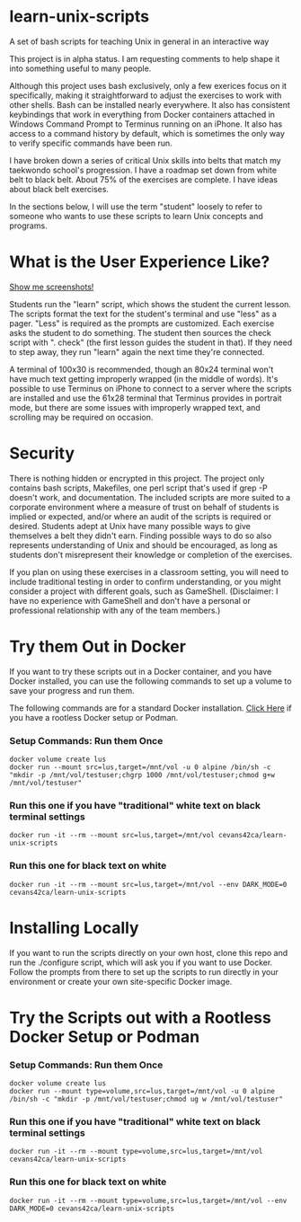 # learn-unix-scripts
A set of bash scripts for teaching Unix in general in an interactive way

This project is in alpha status.  I am requesting comments to help shape it into something useful to many people.

Although this project uses bash exclusively, only a few exerices focus on it specifically, making it straightforward to adjust the exercises to work with other shells.  Bash can be installed nearly everywhere.  It also has consistent keybindings that work in everything from Docker containers attached in Windows Command Prompt to Terminus running on an iPhone.  It also has access to a command history by default, which is sometimes the only way to verify specific commands have been run.

I have broken down a series of critical Unix skills into belts that match my taekwondo school's progression.  I have a roadmap set down from white belt to black belt.  About 75% of the exercises are complete.  I have ideas about black belt exercises.

In the sections below, I will use the term "student" loosely to refer to someone who wants to use these scripts to learn Unix concepts and programs.

# What is the User Experience Like?

[Show me screenshots!](main/screenshots/README.md)

Students run the "learn" script, which shows the student the current lesson.  The scripts format the text for the student's terminal and use "less" as a pager.  "Less" is required as the prompts are customized.  Each exercise asks the student to do something.  The student then sources the check script with ". check" (the first lesson guides the student in that).  If they need to step away, they run "learn" again the next time they're connected.

A terminal of 100x30 is recommended, though an 80x24 terminal won't have much text getting improperly wrapped (in the middle of words).  It's possible to use Terminus on iPhone to connect to a server where the scripts are installed and use the 61x28 terminal that Terminus provides in portrait mode, but there are some issues with improperly wrapped text, and scrolling may be required on occasion.

# Security

There is nothing hidden or encrypted in this project.  The project only contains bash scripts, Makefiles, one perl script that's used if grep -P doesn't work, and documentation.  The included scripts are more suited to a corporate environment where a measure of trust on behalf of students is implied or expected, and/or where an audit of the scripts is required or desired.  Students adept at Unix have many possible ways to give themselves a belt they didn't earn.  Finding possible ways to do so also represents understanding of Unix and should be encouraged, as long as students don't misrepresent their knowledge or completion of the exercises.

If you plan on using these exercises in a classroom setting, you will need to include traditional testing in order to confirm understanding, or you might consider a project with different goals, such as GameShell.  (Disclaimer:  I have no experience with GameShell and don't have a personal or professional relationship with any of the team members.)

# Try them Out in Docker

If you want to try these scripts out in a Docker container, and you have Docker installed, you can use the following commands to set up a volume to save your progress and run them.

The following commands are for a standard Docker installation.  [Click Here](#Try-the-Scripts-out-with-a-Rootless-Docker-Setup-or-Podman) if you have a rootless Docker setup or Podman.

### Setup Commands:  Run them Once
	docker volume create lus
	docker run --mount src=lus,target=/mnt/vol -u 0 alpine /bin/sh -c "mkdir -p /mnt/vol/testuser;chgrp 1000 /mnt/vol/testuser;chmod g+w /mnt/vol/testuser"

### Run this one if you have "traditional" white text on black terminal settings
	docker run -it --rm --mount src=lus,target=/mnt/vol cevans42ca/learn-unix-scripts

### Run this one for black text on white
	docker run -it --rm --mount src=lus,target=/mnt/vol --env DARK_MODE=0 cevans42ca/learn-unix-scripts

# Installing Locally

If you want to run the scripts directly on your own host, clone this repo and run the ./configure script, which will ask you if you want to use Docker.  Follow the prompts from there to set up the scripts to run directly in your environment or create your own site-specific Docker image.

# Try the Scripts out with a Rootless Docker Setup or Podman

### Setup Commands:  Run them Once
	docker volume create lus
	docker run --mount type=volume,src=lus,target=/mnt/vol -u 0 alpine /bin/sh -c "mkdir -p /mnt/vol/testuser;chmod ug w /mnt/vol/testuser"

### Run this one if you have "traditional" white text on black terminal settings
	docker run -it --rm --mount type=volume,src=lus,target=/mnt/vol cevans42ca/learn-unix-scripts

### Run this one for black text on white
	docker run -it --rm --mount type=volume,src=lus,target=/mnt/vol --env DARK_MODE=0 cevans42ca/learn-unix-scripts

